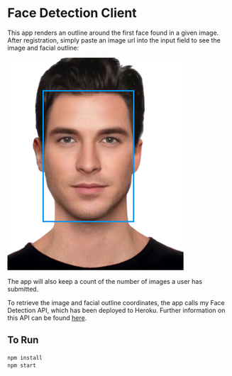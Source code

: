 # Face Detection Client

This app renders an outline around the first face found in a given image. After registration, simply
paste an image url into the input field to see the image and facial outline:  

![Alt text](./screenshots/face-detection-screenshot.png?raw=true "Title here")

The app will also keep a
count of the number of images a user has submitted.

To retrieve the image and facial outline coordinates, the app calls my Face Detection API, which has been deployed to Heroku.
Further information on this API can be found [here][face-detection-api].

[face-detection-api]: https://github.com/MarkChanner/face-detection-api/blob/master/README.md

## To Run

`npm install`  
`npm start`
